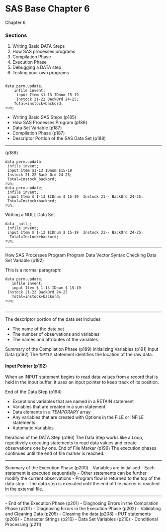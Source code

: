 SAS Base Chapter 6
=============================
Chapter 6
### Sections
1. Writing Basic DATA Steps
2. How SAS processes programs
3. Compilation Phase
4. Execution Phase
5. Debugging a DATA step
6. Testing your own programs

<pre><code>
data perm.update;
    infile invent;
     input Item $1-13 IDnum 15-19
     Instock 21-22 BackOrd 24-25;
    Total=instock+backord;
run;
</code></pre>

- Writing Basic SAS Steps (p185)
- How SAS Processes Program (p186)
- Data Set Variable (p187)
- Compilation Phase (p187)
- Descriptor Portion of the SAS Data Set (p188)
<hr>

<p>(p189)</p>

<pre><code>data perm.updata
 infile invent;
 input item $1-13 IDnum $15-19
 Instock 21-22 Back Ord 24-25;
 Total=instock_backord;
run;
data perm.update;
 infile invent;
 input Item $ 1-13 $IDnum $ 15-19  Instock 21-- BackOrd 24-25;
 Total=Instock+backord;
run;
</code></pre>


<p>Writing a NULL Data Set</p>

<pre><code>data _null_;
 infile invent;
 input Item $ 1-13 $IDnum $ 15-19  Instock 21-- BackOrd 24-25;
  Total=Instock+backord;
run;
</code></pre>

<hr>



How SAS Processes Program
Program Data Vector
Syntax Checking
Data Set Variable
(p192)
<p>This is a normal paragraph:</p>

<pre><code>data perm.update;
   infile invent;
   input Item $ 1-13 IDnum $ 15-19
 Instock 21-22 BackOrd 24-25
   Total=instock+backord;
run;

</code></pre>





<hr>

The descriptor portion of the data set includes
- The name of the data set
- The number of observations and variables
- The names and attributes of the variables

Summary of the Compilation Phase (p189)
Initializing Variables (p191)
Input Data (p192)
The `INFILE` statement identifies the location of the raw data.

#### Input Pointer (p192)
When an INPUT statement begins to read data values from a record that is held in the input buffer, it uses an input pointer to keep track of its position.

End of the Data Step (p194)
- Exceptions variables that are named in a RETAIN statement
- Variables that are created in a sum statement
- Data elements in a _TEMPORARY_ array
- Any variables that are created with Options in the FILE or INFILE statements
- Automatic Variables
 
Iterations of the DATA Step (p196)
The Data Step works like a Loop, repetitively executing statements to read data values and create observations one by one.
End of File Marker (p199)
The execution phases continues until the end of file marker is reached.

<hr>
Summary of the Execution Phase (p200)
-  Variables are initialised
-  Each statement is executed sequentially
-  Other statements can be further modify the current observations
-  Program flow is returned to the top of the data step
-  The data step is executed until the end of file marker is reached in the external file.

<hr> 
- End of the Execution Phase (p201)
- Diagnosing Errors in the Compilation Phase (p201)
- Diagnosing Errors in the Execution Phase (p202)
- Validating and Cleaning Data (p205)
- Cleaning the data (p208)
- PUT statements (p209)
- Character Strings (p210)
- Data Set Variables (p210)
- Conditional Processing (p211)

